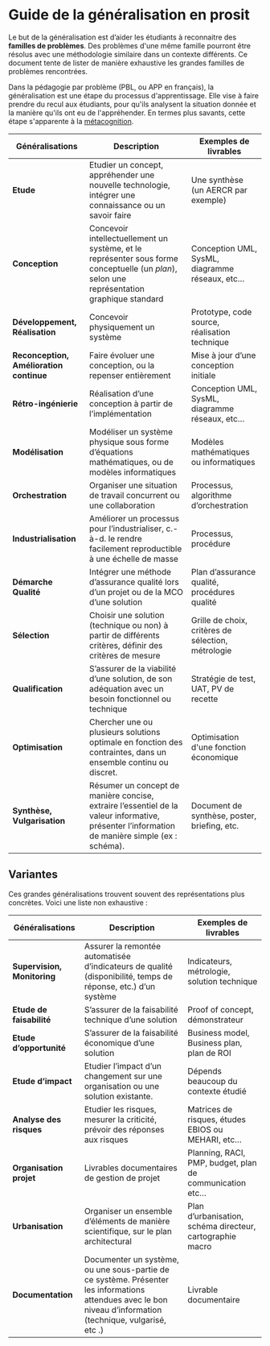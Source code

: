 # Guide de la généralisation en prosit

Le but de la généralisation est d’aider les étudiants à reconnaitre des **familles de problèmes**. Des problèmes d'une même famille pourront être résolus avec une méthodologie similaire dans un contexte différents. Ce document tente de lister de manière exhaustive les grandes familles de problèmes rencontrées.

Dans la pédagogie par problème (PBL, ou APP en français), la généralisation est une étape du processus d'apprentissage. Elle vise à faire prendre du recul aux étudiants, pour qu'ils analysent la situation donnée et la manière qu'ils ont eu de l'appréhender. En termes plus savants, cette étape s'apparente à la [métacognition](https://fr.wikipedia.org/wiki/M%C3%A9tacognition).

| Généralisations  | Description | Exemples de livrables |
| --- | --- | --- |
| **Etude** | Etudier un concept, appréhender une nouvelle technologie, intégrer une connaissance ou un savoir faire | Une synthèse (un AERCR par exemple) |
| **Conception** | Concevoir intellectuellement un système, et le représenter sous forme conceptuelle (un *plan*), selon une représentation graphique standard | Conception UML, SysML, diagramme réseaux, etc… |
| **Développement, Réalisation** | Concevoir physiquement un système | Prototype, code source, réalisation technique |
| **Reconception, Amélioration continue** | Faire évoluer une conception, ou la repenser entièrement | Mise à jour d’une conception initiale |
| **Rétro-ingénierie** | Réalisation d’une conception à partir de l’implémentation | Conception UML, SysML, diagramme réseaux, etc… |
| **Modélisation** | Modéliser un système physique sous forme d’équations mathématiques, ou de modèles informatiques | Modèles mathématiques ou informatiques |
| **Orchestration** | Organiser une situation de travail concurrent ou une collaboration | Processus, algorithme d’orchestration |
| **Industrialisation** | Améliorer un processus pour l’industrialiser, c.-à-d. le rendre facilement reproductible à une échelle de masse | Processus, procédure |
| **Démarche Qualité** | Intégrer une méthode d’assurance qualité lors d’un projet ou de la MCO d’une solution | Plan d’assurance qualité, procédures qualité |
| **Sélection** | Choisir une solution (technique ou non) à partir de différents critères, définir des critères de mesure | Grille de choix, critères de sélection, métrologie |
| **Qualification** | S’assurer de la viabilité d’une solution, de son adéquation avec un besoin fonctionnel ou technique | Stratégie de test, UAT, PV de recette |
| **Optimisation** | Chercher une ou plusieurs solutions optimale en fonction des contraintes, dans un ensemble continu ou discret. | Optimisation d'une fonction économique |
| **Synthèse, Vulgarisation** | Résumer un concept de manière concise, extraire l’essentiel de la valeur informative, présenter l’information de manière simple (ex : schéma). | Document de synthèse, poster, briefing, etc. |

## Variantes

Ces grandes généralisations trouvent souvent des représentations plus concrètes. Voici une liste non exhaustive :

| Généralisations  | Description | Exemples de livrables |
| --- | --- | --- |
| **Supervision, Monitoring** | Assurer la remontée automatisée d’indicateurs de qualité (disponibilité, temps de réponse, etc.) d’un système | Indicateurs, métrologie, solution technique |
| **Etude de faisabilité** | S’assurer de la faisabilité technique d’une solution | Proof of concept, démonstrateur |
| **Etude d’opportunité** | S’assurer de la faisabilité économique d’une solution | Business model, Business plan, plan de ROI |
| **Etude d’impact** | Etudier l’impact d’un changement sur une organisation ou une solution existante. | Dépends beaucoup du contexte étudié |
| **Analyse des risques** | Etudier les risques, mesurer la criticité, prévoir des réponses aux risques | Matrices de risques, études EBIOS ou MEHARI, etc… |
| **Organisation projet** | Livrables documentaires de gestion de projet | Planning, RACI, PMP, budget, plan de communication etc… |
| **Urbanisation** | Organiser un ensemble d’éléments de manière scientifique, sur le plan architectural | Plan d’urbanisation, schéma directeur, cartographie macro |
| **Documentation** | Documenter un système, ou une sous-partie de ce système. Présenter les informations attendues  avec le bon niveau d’information (technique, vulgarisé, etc .) | Livrable documentaire  |
